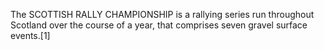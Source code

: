The SCOTTISH RALLY CHAMPIONSHIP is a rallying series run throughout Scotland over the course of a year, that comprises seven gravel surface events.[1]
